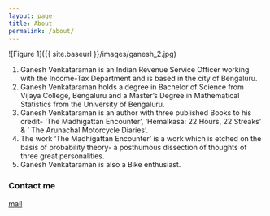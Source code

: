 ```yaml
---
layout: page
title: About
permalink: /about/
---
```


![Figure 1]({{ site.baseurl }}/images/ganesh_2.jpg)

1. Ganesh Venkataraman is an Indian Revenue Service Officer working with the Income-Tax
Department and is based in the city of Bengaluru.
2. Ganesh Venkataraman holds a degree in Bachelor of Science from Vijaya College,
Bengaluru and a Master’s Degree in Mathematical Statistics from the University of
Bengaluru.
3. Ganesh Venkataraman is an author with three published Books to his credit- ‘The
Madhigattan Encounter’, ‘Hemalkasa: 22 Hours, 22 Streaks’ &amp; ‘ The Arunachal
Motorcycle Diaries’.
4. The work ‘The Madhigattan Encounter’ is a work which is etched on the basis of
probability theory- a posthumous dissection of thoughts of three great personalities.
5. Ganesh Venkataraman is also a Bike enthusiast.

### Contact me

[mail](mailto:ganeshrevathi5@gmail.com)
